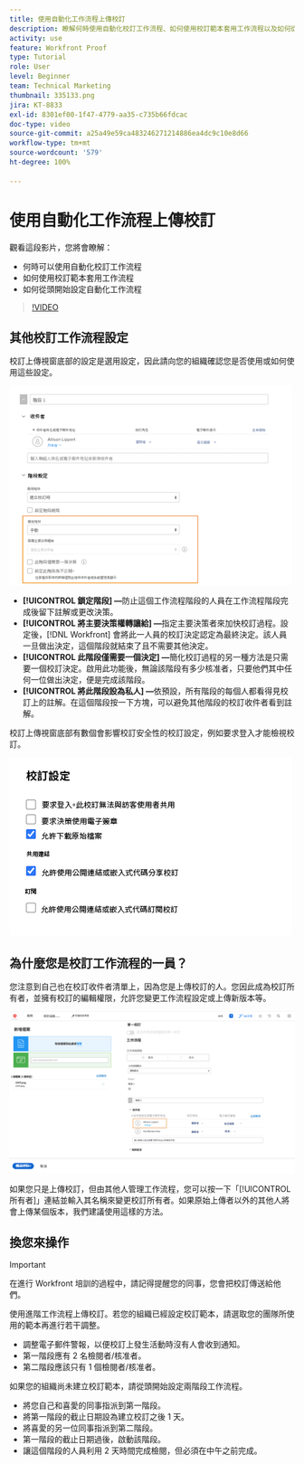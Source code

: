 ```yaml
---
title: 使用自動化工作流程上傳校訂
description: 瞭解何時使用自動化校訂工作流程、如何使用校訂範本套用工作流程以及如何從頭開始設定自動化工作流程。
activity: use
feature: Workfront Proof
type: Tutorial
role: User
level: Beginner
team: Technical Marketing
thumbnail: 335133.png
jira: KT-8833
exl-id: 8301ef00-1f47-4779-aa35-c735b66fdcac
doc-type: video
source-git-commit: a25a49e59ca483246271214886ea4dc9c10e8d66
workflow-type: tm+mt
source-wordcount: '579'
ht-degree: 100%

---
```


# 使用自動化工作流程上傳校訂

觀看這段影片，您將會瞭解：

* 何時可以使用自動化校訂工作流程
* 如何使用校訂範本套用工作流程
* 如何從頭開始設定自動化工作流程

>[!VIDEO](https://video.tv.adobe.com/v/335133/?quality=12&learn=on)



## 其他校訂工作流程設定

校訂上傳視窗底部的設定是選用設定，因此請向您的組織確認您是否使用或如何使用這些設定。

![影像顯示「[!UICONTROL 新增校訂]」視窗並突顯標示「[!UICONTROL 階段]」設定。](assets/additional-proof-workflow-settings.png)

* **[!UICONTROL 鎖定階段] —**&#x200B;防止這個工作流程階段的人員在工作流程階段完成後留下註解或更改決策。
* **[!UICONTROL 將主要決策權轉讓給] —**&#x200B;指定主要決策者來加快校訂過程。設定後，[!DNL Workfront] 會將此一人員的校訂決定認定為最終決定。該人員一旦做出決定，這個階段就結束了且不需要其他決定。
* **[!UICONTROL 此階段僅需要一個決定] —**&#x200B;簡化校訂過程的另一種方法是只需要一個校訂決定。啟用此功能後，無論該階段有多少核准者，只要他們其中任何一位做出決定，便是完成該階段。
* **[!UICONTROL 將此階段設為私人] —**&#x200B;依預設，所有階段的每個人都看得見校訂上的註解。在這個階段按一下方塊，可以避免其他階段的校訂收件者看到註解。

校訂上傳視窗底部有數個會影響校訂安全性的校訂設定，例如要求登入才能檢視校訂。

<!--
Learn more about these in the Proof settings section of the Configure a proof article.
-->

![影像顯示校訂上傳視窗的「[!UICONTROL 校訂設定]」區段。](assets/additional-proof-workflow-settings-2.png)

<!--
### Learn more
* Automated workflow overview
* Automated workflow stages overview
-->

<!--
### Guides
* Plan an advanced workflow worksheet
-->

## 為什麼您是校訂工作流程的一員？

您注意到自己也在校訂收件者清單上，因為您是上傳校訂的人。您因此成為校訂所有者，並擁有校訂的編輯權限，允許您變更工作流程設定或上傳新版本等。

![影像顯示校訂上傳視窗，其中的收件者名單將校訂所有者突顯標示。](assets/proof-owner.png)

如果您只是上傳校訂，但由其他人管理工作流程，您可以按一下「[!UICONTROL 所有者]」連結並輸入其名稱來變更校訂所有者。如果原始上傳者以外的其他人將會上傳某個版本，我們建議使用這樣的方法。

## 換您來操作

>[!IMPORTANT]
>
>在進行 Workfront 培訓的過程中，請記得提醒您的同事，您會把校訂傳送給他們。


使用進階工作流程上傳校訂。若您的組織已經設定校訂範本，請選取您的團隊所使用的範本再進行若干調整。

* 調整電子郵件警報，以便校訂上發生活動時沒有人會收到通知。
* 第一階段應有 2 名檢閱者/核准者。
* 第二階段應該只有 1 個檢閱者/核准者。

如果您的組織尚未建立校訂範本，請從頭開始設定兩階段工作流程。

* 將您自己和喜愛的同事指派到第一階段。
* 將第一階段的截止日期設為建立校訂之後 1 天。
* 將喜愛的另一位同事指派到第二階段。
* 第一階段的截止日期過後，啟動該階段。
* 讓這個階段的人員利用 2 天時間完成檢閱，但必須在中午之前完成。



